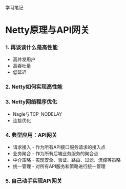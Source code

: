 学习笔记

# Netty原理与API网关

### 1. 再谈谈什么是高性能

- 高并发用户
- 高吞吐量
- 低延迟

### 2. Netty如何实现高性能 

### 3. Netty网络程序优化

- Nagle与TCP_NODELAY
- 连接优化

### 4. 典型应用：API网关

- 请求接入 - 作为所有API接口服务请求的接入点
- 业务聚合 - 作为所有后端业务服务的聚合点
- 中介策略 - 实现安全、验证、路由、过滤、流控等策略
- 统一管理 - 对所有API服务和策略进行统一管理

### 5. 自己动手实现APi网关

